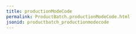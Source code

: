 ```yaml
---
title: productionModeCode
permalink: ProductBatch.productionModeCode.html
jsonid: productbatch_productionmodecode
---
```

